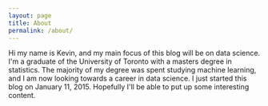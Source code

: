 ```yaml
---
layout: page
title: About
permalink: /about/
---
```


Hi my name is Kevin, and my main focus of this blog will be on data science. I'm a graduate of the University of Toronto with a masters degree in statistics. The majority of my degree was spent studying machine learning, and I am now looking towards a career in data science. I just started this blog on January 11, 2015. Hopefully I'll be able to put up some interesting content. 
